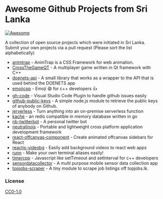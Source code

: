 # Awesome Github Projects from Sri Lanka
[![Awesome](https://awesome.re/badge.svg)](https://awesome.re)

A collection of open source projects which were initiated in Sri Lanka. Submit your own projects via a pull request (Please sort the list alphabetically)

- [animtrap](https://github.com/sanjayaharshana/AnimTrap) - AnimTrap is a CSS Framework for web animation.
- [CrossTheGameQT](https://github.com/SenuraMalaka/CrossTheGameQT) - A multiplayer game written in Qt framework with C++
- [doenets-api](https://github.com/ishan-marikar/doenets-api) - A small library that works as a wrapper to the API that is used behind the DOENETS app
- [emojicpp](https://github.com/shalithasuranga/emojicpp) - Emoji :smile: for c++ developers :+1:
- [gh-code](https://github.com/99xt/gh-code) - Visual Studio Code Plugin to handle github issues easily
- [github-public-keys](https://github.com/ishan-marikar/github-public-keys) - A simple node.js module to retrieve the public keys of anybody on Github.
- [jerverless](https://github.com/jerverless/jerverless) - Turn anything into an on-premise serverless function
- [kache](https://github.com/kasvith/kache) - an redis compatible in memory database written in go
- [nb-twitterbot](https://github.com/namila007/nb-twitter-bot) - A personal twitter bot
- [neutralinojs](https://github.com/neutralinojs/neutralinojs) - Portable and lightweight cross platform application development framework
- [react-offcanvas-component](https://github.com/samAbeywickrama/react-offcanvas-component) - Create animated offcanvas sidebars for React
- [reactjs-videobg](https://github.com/samAbeywickrama/reactjs-videobg) - Easily add background videos to react web apps
- [runn](https://github.com/shalithasuranga/runn) - Make your own terminal aliases easily! 
- [timercpp](https://github.com/shalithasuranga/timercpp) - Javascript like setTimeout and setInterval for c++ developers
- [sensordatacollector](https://github.com/CodeLanka/SensorDataCollector) - A multi purpose mobile sensor data collection app
- [topjobs-scraper](https://github.com/ishan-marikar/topjobslk-scraper) - A tiny module to scrape job listings off topjobs.lk.
### License

[CC0-1.0](LICENSE)
